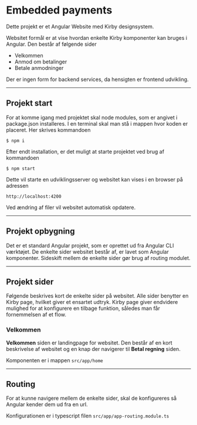 # Embedded payments
Dette projekt er et Angular Website med Kirby designsystem.

Websitet formål er at vise hvordan enkelte Kirby komponenter kan bruges i Angular. Den består af følgende sider
* Velkommen
* Anmod om betalinger
* Betale anmodninger

Der er ingen form for backend services, da hensigten er frontend udvikling.

---
## Projekt start
For at komme igang med projektet skal node modules, som er angivet i package.json installeres. I en terminal skal man stå i mappen hvor koden er placeret. Her skrives kommandoen

```$ npm i```

Efter endt installation, er det muligt at starte projektet ved brug af kommandoen

```$ npm start```

Dette vil starte en udviklingsserver og websitet kan vises i en browser på adressen

```http://localhost:4200```

Ved ændring af filer vil websitet automatisk opdatere.

---
## Projekt opbygning
Det er et standard Angular projekt, som er oprettet ud fra Angular CLI værktøjet. De enkelte sider websitet består af, er lavet som Angular komponenter. Sideskift mellem de enkelte sider gør brug af routing modulet. 

---
## Projekt sider
Følgende beskrives kort de enkelte sider på websitet. Alle sider benytter en Kirby page, hvilket giver et ensartet udtryk. Kirby page giver endvidere mulighed for at konfigurere en tilbage funktion, således man får fornemmelsen af et flow. 

### Velkommen
**Velkommen** siden er landingpage for websitet. Den består af en kort beskrivelse af websitet og en knap der navigerer til **Betal regning** siden.

Komponenten er i mappen  ``` src/app/home ```

---
## Routing
For at kunne navigere mellem de enkelte sider, skal de konfigureres så Angular kender dem ud fra en url. 

Konfigurationen er i typescript filen  ``` src/app/app-routing.module.ts ```
